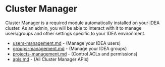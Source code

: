 # Cluster Manager

Cluster Manager is a required module automatically installed on your IDEA cluster. As an admin, you will be able to interact with it to manage users/groups and other settings specific to your IDEA environment.

* [users-management.md](users-management.md "mention") - (Manage your IDEA users)
* [groups-management.md](groups-management.md "mention") - (Manage your IDEA groups)
* [projects-management.md](projects-management.md "mention") - (Control ACLs and permissions)
* [apis.md](apis.md "mention") - (All Cluster Manager APIs)
